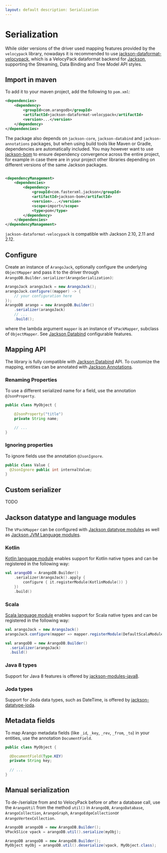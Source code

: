 ```yaml
---
layout: default description: Serialization
---
```


# Serialization

While older versions of the driver used mapping features provided by the `velocypack` library, nowadays it is
recommended to use [jackson-dataformat-velocypack](https://github.com/arangodb/jackson-dataformat-velocypack), which is
a VelocyPack dataformat backend for [Jackson](https://github.com/FasterXML/jackson), supporting the Streaming, Data
Binding and Tree Model API styles.

## Import in maven

To add it to your maven project, add the following to `pom.xml`:

```XML
<dependencies>
    <dependency>
        <groupId>com.arangodb</groupId>
        <artifactId>jackson-dataformat-velocypack</artifactId>
        <version>...</version>
    </dependency>
</dependencies>
```

The package also depends on `jackson-core`, `jackson-databind` and `jackson-annotations` packages, but when using build
tools like Maven or Gradle, dependencies are automatically included. You may however want to
use [jackson-bom](https://github.com/FasterXML/jackson-bom) to ensure dependency convergence across the entire project,
for example in case there are in your project other libraries depending on different versions of the same Jackson
packages.

```XML

<dependencyManagement>
    <dependencies>
        <dependency>
            <groupId>com.fasterxml.jackson</groupId>
            <artifactId>jackson-bom</artifactId>
            <version>...</version>
            <scope>import</scope>
            <type>pom</type>
        </dependency>
    </dependencies>
</dependencyManagement>
```

`jackson-dataformat-velocypack` is compatible with Jackson 2.10, 2.11 and 2.12.

## Configure

Create an instance of `ArangoJack`, optionally configure the underlying `ObjectMapper` and pass it to the driver
through `ArangoDB.Builder.serializer(ArangoSerialization)`:

```Java
ArangoJack arangoJack = new ArangoJack();
arangoJack.configure((mapper) -> {
    // your configuration here
});
ArangoDB arango = new ArangoDB.Builder()
    .serializer(arangoJack)
    // ...
    .build();
```

where the lambda argument `mapper` is an instance of `VPackMapper`, subclass of `ObjectMapper`.
See [Jackson Databind](https://github.com/FasterXML/jackson-databind/wiki/JacksonFeatures) configurable features.

## Mapping API

The library is fully compatible with [Jackson Databind](https://github.com/FasterXML/jackson-databind) API. To customize
the mapping, entities can be annotated with [Jackson Annotations](https://github.com/FasterXML/jackson-annotations).

### Renaming Properties

To use a different serialized name for a field, use the annotation `@JsonProperty`.

```Java
public class MyObject {

    @JsonProperty("title")
    private String name;

    // ...
}
```

### Ignoring properties

To ignore fields use the annotation `@JsonIgnore`.

```Java
public class Value {
  @JsonIgnore public int internalValue;
}
```

## Custom serializer

TODO

## Jackson datatype and language modules

The `VPackMapper` can be configured
with [Jackson datatype modules](https://github.com/FasterXML/jackson#third-party-datatype-modules)
as well as [Jackson JVM Language modules](https://github.com/FasterXML/jackson#jvm-language-modules).

### Kotlin

[Kotlin language module](https://github.com/FasterXML/jackson-module-kotlin) enables support for Kotlin native types and
can be registered in the following way:

```kotlin
val arangoDB = ArangoDB.Builder()
    .serializer(ArangoJack().apply {
        configure { it.registerModule(KotlinModule()) }
    })
    .build()
```

### Scala

[Scala language module](https://github.com/FasterXML/jackson-module-scala) enables support for Scala native types and
can be registered in the following way:

```scala
val arangoJack = new ArangoJack()
arangoJack.configure(mapper => mapper.registerModule(DefaultScalaModule))

val arangoDB = new ArangoDB.Builder()
  .serializer(arangoJack)
  .build()
```

### Java 8 types

Support for Java 8 features is offered by [jackson-modules-java8](https://github.com/FasterXML/jackson-modules-java8).

### Joda types

Support for Joda data types, such as DateTime, is offered
by [jackson-datatype-joda](https://github.com/FasterXML/jackson-datatype-joda).

## Metadata fields

To map Arango metadata fields (like `_id`, `_key`, `_rev`, `_from`, `_to`) in your entities, use the
annotation `DocumentField`.

```Java
public class MyObject {

  @DocumentField(Type.KEY)
  private String key;
  
  // ...
}
```

## Manual serialization

To de-/serialize from and to VelocyPack before or after a database call, use the
`ArangoUtil` from the method `util()` in `ArangoDB`, `ArangoDatabase`,
`ArangoCollection`, `ArangoGraph`, `ArangoEdgeCollection`or `ArangoVertexCollection`.

```Java
ArangoDB arangoDB = new ArangoDB.Builder();
VPackSlice vpack = arangoDB.util().serialize(myObj);
```

```Java
ArangoDB arangoDB = new ArangoDB.Builder();
MyObject myObj = arangoDB.util().deserialize(vpack, MyObject.class);
```
